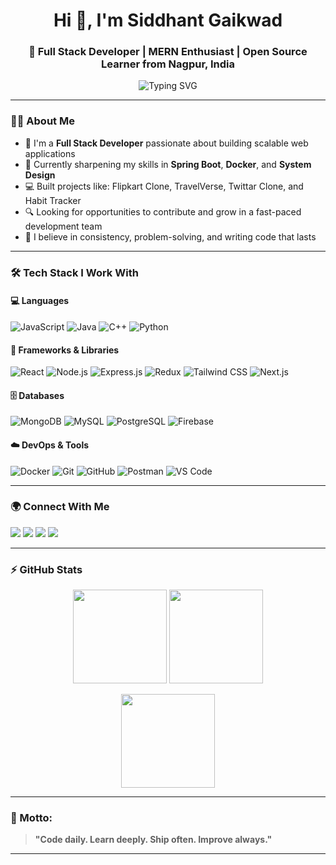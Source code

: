<h1 align="center">Hi 👋, I'm Siddhant Gaikwad</h1>
<h3 align="center">🚀 Full Stack Developer | MERN Enthusiast | Open Source Learner from Nagpur, India</h3>
<p align="center">
  <img src="https://readme-typing-svg.demolab.com?font=Fira+Code&weight=500&pause=1000&color=42A5F5&center=true&vCenter=true&width=435&lines=Building+real-world+projects;Learning+Docker+%2B+DevOps;Writing+clean%2C+modular+code;Open+to+new+opportunities" alt="Typing SVG" />
</p>

---
### 🧑‍💻 About Me
- 💼 I'm a **Full Stack Developer** passionate about building scalable web applications
- 🌱 Currently sharpening my skills in **Spring Boot**, **Docker**, and **System Design**
- 💻 Built projects like: Flipkart Clone, TravelVerse, Twittar Clone, and Habit Tracker
- 🔍 Looking for opportunities to contribute and grow in a fast-paced development team
- 🧠 I believe in consistency, problem-solving, and writing code that lasts

---

### 🛠️ Tech Stack I Work With

#### 💻 Languages
![JavaScript](https://img.shields.io/badge/-JavaScript-F7DF1E?logo=javascript&logoColor=black&style=flat)
![Java](https://img.shields.io/badge/-Java-007396?logo=java&logoColor=white&style=flat)
![C++](https://img.shields.io/badge/-C++-00599C?logo=c%2B%2B&logoColor=white&style=flat)
![Python](https://img.shields.io/badge/-Python-3776AB?logo=python&logoColor=white&style=flat)

#### 🧰 Frameworks & Libraries
![React](https://img.shields.io/badge/-React-61DAFB?logo=react&logoColor=black&style=flat)
![Node.js](https://img.shields.io/badge/-Node.js-339933?logo=node.js&logoColor=white&style=flat)
![Express.js](https://img.shields.io/badge/-Express-000000?logo=express&logoColor=white&style=flat)
![Redux](https://img.shields.io/badge/-Redux-764ABC?logo=redux&logoColor=white&style=flat)
![Tailwind CSS](https://img.shields.io/badge/-TailwindCSS-38B2AC?logo=tailwind-css&logoColor=white&style=flat)
![Next.js](https://img.shields.io/badge/-Next.js-000000?logo=next.js&logoColor=white&style=flat)

#### 🗄️ Databases
![MongoDB](https://img.shields.io/badge/-MongoDB-47A248?logo=mongodb&logoColor=white&style=flat)
![MySQL](https://img.shields.io/badge/-MySQL-4479A1?logo=mysql&logoColor=white&style=flat)
![PostgreSQL](https://img.shields.io/badge/-PostgreSQL-336791?logo=postgresql&logoColor=white&style=flat)
![Firebase](https://img.shields.io/badge/-Firebase-FFCA28?logo=firebase&logoColor=black&style=flat)

#### ☁️ DevOps & Tools
![Docker](https://img.shields.io/badge/-Docker-2496ED?logo=docker&logoColor=white&style=flat)
![Git](https://img.shields.io/badge/-Git-F05032?logo=git&logoColor=white&style=flat)
![GitHub](https://img.shields.io/badge/-GitHub-181717?logo=github&logoColor=white&style=flat)
![Postman](https://img.shields.io/badge/-Postman-FF6C37?logo=postman&logoColor=white&style=flat)
![VS Code](https://img.shields.io/badge/-VSCode-007ACC?logo=visual-studio-code&logoColor=white&style=flat)

---

### 🌍 Connect With Me
<p>
  <a href="mailto:siddhant333444@gmail.com"><img src="https://img.shields.io/badge/Gmail-D14836?style=for-the-badge&logo=gmail&logoColor=white"/></a>
  <a href="https://linkedin.com/in/dktesiddhantgaikwad"><img src="https://img.shields.io/badge/LinkedIn-0077B5?style=for-the-badge&logo=linkedin&logoColor=white"/></a>
  <a href="https://leetcode.com/siddhant333444/"><img src="https://img.shields.io/badge/LeetCode-FFA116?style=for-the-badge&logo=leetcode&logoColor=black"/></a>
  <a href="https://siddhant-gaikwad-portfolio.onrender.com"><img src="https://img.shields.io/badge/Portfolio-121212?style=for-the-badge&logo=vercel&logoColor=white"/></a>
</p>

---

### ⚡ GitHub Stats

<p align="center">
  <img src="https://github-readme-stats.vercel.app/api?username=SiddhantVgaikwad&show_icons=true&theme=react" height="150"/>
  <img src="https://github-readme-stats.vercel.app/api/top-langs/?username=SiddhantVgaikwad&layout=compact&theme=react" height="150"/>
</p>
<p align="center">
  <img src="https://github-readme-streak-stats.herokuapp.com/?user=SiddhantVgaikwad&theme=react" height="150" />
</p>

---

### 📌 Motto:
> **"Code daily. Learn deeply. Ship often. Improve always."**
---

